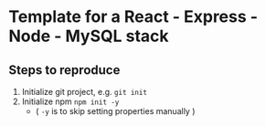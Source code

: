
# Template for a React - Express - Node - MySQL stack

## Steps to reproduce
1. Initialize git project, e.g. `git init`
2. Initialize npm `npm init -y`
   - ( `-y` is to skip setting properties manually )
